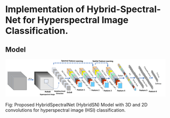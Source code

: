 # Implementation of Hybrid-Spectral-Net for Hyperspectral Image Classification.

## Model
<img src="figure/HSI-RN.png"/>

Fig: Proposed HybridSpectralNet (HybridSN) Model with 3D and 2D convolutions for hyperspectral image (HSI) classification.
